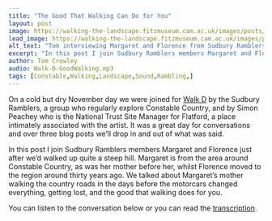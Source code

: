```yaml
---
title: "The Good That Walking Can Do for You"
layout: post
image: https://walking-the-landscape.fitzmuseum.cam.ac.uk/images/posts/GoodWalking-Crop-Preview.jpg
lead_image: https://walking-the-landscape.fitzmuseum.cam.ac.uk/images/posts/GoodWalking-Crop.jpg
alt_text: "Tom interviewing Margaret and Florence from Sudbury Ramblers"
excerpt: "In this post I join Sudbury Ramblers members Margaret and Florence to discuss the good that walking can do for you."
author: Tom Crowley
audio: Walk-D-GoodWalking.mp3
tags: [Constable,Walking,Landscape,Sound,Rambling,]
---
```

On a cold but dry November day we were joined for [Walk D]({{site.url}}/walks/Walk-D/) by the Sudbury Ramblers, a group who regularly explore Constable Country, and by Simon Peachey who is the National Trust Site Manager for Flatford, a place intimately associated with the artist. It was a great day for conversations and over three blog posts we’ll drop in and out of what was said.

In this post I join Sudbury Ramblers members Margaret and Florence just after we’d walked up quite a steep hill. Margaret is from the area around Constable Country, as was her mother before her, whilst Florence moved to the region around thirty years ago. We talked about Margaret’s mother walking the country roads in the days before the motorcars changed everything, getting lost, and the good that walking does for you. 

You can listen to the conversation below or you can read the [transcription]({{site.url}}/audio/Walk-D-GoodWalking-Transciption.pdf).




